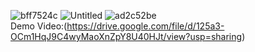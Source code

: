 ![bff7524c](https://user-images.githubusercontent.com/60459287/136647349-75cf3bf6-2d82-49be-8cf5-06c3a8f739bb.png)
![Untitled](https://user-images.githubusercontent.com/60459287/136647351-e76ad035-9c9a-46ee-a74c-7a34d602ae03.png)
![ad2c52be](https://user-images.githubusercontent.com/60459287/136647354-b90ec381-caea-43e3-af19-118997d80451.png)
<br>
Demo Video:(https://drive.google.com/file/d/125a3-OCm1HqJ9C4wyMaoXnZpY8U40HJt/view?usp=sharing)





